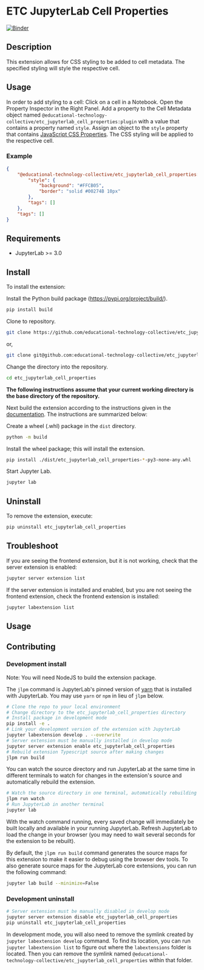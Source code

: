 # ETC JupyterLab Cell Properties

[![Binder](https://mybinder.org/badge_logo.svg)](https://mybinder.org/v2/gh/educational-technology-collective/etc_jupyterlab_cell_properties/main?urlpath=lab)

## Description 

This extension allows for CSS styling to be added to cell metadata.  The specified styling will style the respective cell.

## Usage

In order to add styling to a cell:  Click on a cell in a Notebook.  Open the Property Inspector in the Right Panel.  Add a property to the Cell Metadata object named `@educational-technology-collective/etc_jupyterlab_cell_properties:plugin` with a value that contains a property named `style`.  Assign an object to the `style` property that contains [JavaScript CSS Properties](https://developer.mozilla.org/en-US/docs/Web/CSS/CSS_Properties_Reference).  The CSS styling will be applied to the respective cell.

### Example

```json
{
    "@educational-technology-collective/etc_jupyterlab_cell_properties:plugin": {
        "style": {
            "background": "#FFCB05",
            "border": "solid #00274B 10px"
        },
        "tags": []
    },
    "tags": []
}
```

## Requirements

* JupyterLab >= 3.0

## Install

To install the extension:

Install the Python build package (https://pypi.org/project/build/).

```bash
pip install build
```

Clone to repository.

```bash
git clone https://github.com/educational-technology-collective/etc_jupyterlab_cell_properties.git
```

or,

```bash
git clone git@github.com:educational-technology-collective/etc_jupyterlab_cell_properties.git
```

Change the directory into the repository.

```bash
cd etc_jupyterlab_cell_properties
```

**The following instructions assume that your current working directory is the base directory of the repository.**

Next build the extension according to the instructions given in the [documentation](https://jupyterlab.readthedocs.io/en/stable/extension/extension_tutorial.html#packaging-your-extension).  The instructions are summarized below:

Create a wheel (.whl) package in the `dist` directory.

```bash
python -m build
```

Install the wheel package; this will install the extension.

```bash
pip install ./dist/etc_jupyterlab_cell_properties-*-py3-none-any.whl
```

Start Jupyter Lab.

```bash
jupyter lab
```
## Uninstall

To remove the extension, execute:

```bash
pip uninstall etc_jupyterlab_cell_properties
```

## Troubleshoot

If you are seeing the frontend extension, but it is not working, check
that the server extension is enabled:

```bash
jupyter server extension list
```

If the server extension is installed and enabled, but you are not seeing
the frontend extension, check the frontend extension is installed:

```bash
jupyter labextension list
```

## Usage




## Contributing

### Development install

Note: You will need NodeJS to build the extension package.

The `jlpm` command is JupyterLab's pinned version of
[yarn](https://yarnpkg.com/) that is installed with JupyterLab. You may use
`yarn` or `npm` in lieu of `jlpm` below.

```bash
# Clone the repo to your local environment
# Change directory to the etc_jupyterlab_cell_properties directory
# Install package in development mode
pip install -e .
# Link your development version of the extension with JupyterLab
jupyter labextension develop . --overwrite
# Server extension must be manually installed in develop mode
jupyter server extension enable etc_jupyterlab_cell_properties
# Rebuild extension Typescript source after making changes
jlpm run build
```

You can watch the source directory and run JupyterLab at the same time in different terminals to watch for changes in the extension's source and automatically rebuild the extension.

```bash
# Watch the source directory in one terminal, automatically rebuilding when needed
jlpm run watch
# Run JupyterLab in another terminal
jupyter lab
```

With the watch command running, every saved change will immediately be built locally and available in your running JupyterLab. Refresh JupyterLab to load the change in your browser (you may need to wait several seconds for the extension to be rebuilt).

By default, the `jlpm run build` command generates the source maps for this extension to make it easier to debug using the browser dev tools. To also generate source maps for the JupyterLab core extensions, you can run the following command:

```bash
jupyter lab build --minimize=False
```

### Development uninstall

```bash
# Server extension must be manually disabled in develop mode
jupyter server extension disable etc_jupyterlab_cell_properties
pip uninstall etc_jupyterlab_cell_properties
```

In development mode, you will also need to remove the symlink created by `jupyter labextension develop`
command. To find its location, you can run `jupyter labextension list` to figure out where the `labextensions`
folder is located. Then you can remove the symlink named `@educational-technology-collective/etc_jupyterlab_cell_properties` within that folder.
